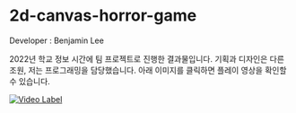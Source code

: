 # 2d-canvas-horror-game
Developer : Benjamin Lee

2022년 학교 정보 시간에 팀 프로젝트로 진행한 결과물입니다.
기획과 디자인은 다른 조원, 저는 프로그래밍을 담당했습니다.
아래 이미지를 클릭하면 플레이 영상을 확인할 수 있습니다.

[![Video Label](http://img.youtube.com/vi/ibwUGEYkMXk/0.jpg)](https://youtu.be/ibwUGEYkMXk)

